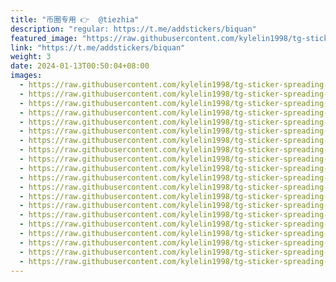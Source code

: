 ```yaml
---
title: "币圈专用 👉  @tiezhia"
description: "regular: https://t.me/addstickers/biquan"
featured_image: "https://raw.githubusercontent.com/kylelin1998/tg-sticker-spreading-worldwide-images/main/img/39d18501-2cb6-45df-84fa-32ce4ea90e52.jpg"
link: "https://t.me/addstickers/biquan"
weight: 3
date: 2024-01-13T00:50:04+08:00
images:
  - https://raw.githubusercontent.com/kylelin1998/tg-sticker-spreading-worldwide-images/main/img/39d18501-2cb6-45df-84fa-32ce4ea90e52.jpg
  - https://raw.githubusercontent.com/kylelin1998/tg-sticker-spreading-worldwide-images/main/img/aea8fc91-cbe5-48a4-a021-60d56e58a840.jpg
  - https://raw.githubusercontent.com/kylelin1998/tg-sticker-spreading-worldwide-images/main/img/2b8fbc11-9d9f-4122-bf53-066d82eed1e6.jpg
  - https://raw.githubusercontent.com/kylelin1998/tg-sticker-spreading-worldwide-images/main/img/0ed905eb-7923-4fcb-a715-ca589b700f2a.jpg
  - https://raw.githubusercontent.com/kylelin1998/tg-sticker-spreading-worldwide-images/main/img/d0cbe3d4-d3f6-44e5-9dc8-5c014dab2d1b.jpg
  - https://raw.githubusercontent.com/kylelin1998/tg-sticker-spreading-worldwide-images/main/img/0ffcd219-3d59-4423-83f5-bc63d66644ed.jpg
  - https://raw.githubusercontent.com/kylelin1998/tg-sticker-spreading-worldwide-images/main/img/037cdae3-143b-432d-96f0-24d72066aa2c.jpg
  - https://raw.githubusercontent.com/kylelin1998/tg-sticker-spreading-worldwide-images/main/img/ac7e5486-dce9-4301-9bb0-b4a4b298ec8f.jpg
  - https://raw.githubusercontent.com/kylelin1998/tg-sticker-spreading-worldwide-images/main/img/79760780-4398-4019-af06-c2d32a2ea2c2.jpg
  - https://raw.githubusercontent.com/kylelin1998/tg-sticker-spreading-worldwide-images/main/img/2c365a00-4ea4-410c-a3d2-8ececf1c5b4e.jpg
  - https://raw.githubusercontent.com/kylelin1998/tg-sticker-spreading-worldwide-images/main/img/1bbe8f53-25fc-4469-afec-041bc3dbe86b.jpg
  - https://raw.githubusercontent.com/kylelin1998/tg-sticker-spreading-worldwide-images/main/img/e2bdb351-199f-4081-a25d-16dd34d92232.jpg
  - https://raw.githubusercontent.com/kylelin1998/tg-sticker-spreading-worldwide-images/main/img/2702911b-708a-40d9-a445-c493a5d6f709.jpg
  - https://raw.githubusercontent.com/kylelin1998/tg-sticker-spreading-worldwide-images/main/img/8e6c5f7e-c5b5-45bc-ac90-38f64cd6c128.jpg
  - https://raw.githubusercontent.com/kylelin1998/tg-sticker-spreading-worldwide-images/main/img/0992e4f0-ca0e-4499-a31b-2c4dd57cd42f.jpg
  - https://raw.githubusercontent.com/kylelin1998/tg-sticker-spreading-worldwide-images/main/img/c2a38645-b93a-4acc-95fa-91ac8f148034.jpg
  - https://raw.githubusercontent.com/kylelin1998/tg-sticker-spreading-worldwide-images/main/img/6a05940c-bc85-4cda-abbb-cc051d5d9dff.jpg
  - https://raw.githubusercontent.com/kylelin1998/tg-sticker-spreading-worldwide-images/main/img/cff95e61-7fb0-4064-9e41-5548bb62c3cd.jpg
  - https://raw.githubusercontent.com/kylelin1998/tg-sticker-spreading-worldwide-images/main/img/fa166020-18b0-4c3c-bd31-afe5a46b932c.jpg
  - https://raw.githubusercontent.com/kylelin1998/tg-sticker-spreading-worldwide-images/main/img/8a0d9c52-e6be-4dac-bd1f-79b6ad369cc4.jpg
---
```

